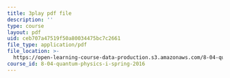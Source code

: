 ```yaml
---
title: 3play pdf file
description: ''
type: course
layout: pdf
uid: ceb707a47519f50a80034475bc7c2661
file_type: application/pdf
file_location: >-
  https://open-learning-course-data-production.s3.amazonaws.com/8-04-quantum-physics-i-spring-2016/ceb707a47519f50a80034475bc7c2661_d4skxu7MpFI.pdf
course_id: 8-04-quantum-physics-i-spring-2016
---
```


